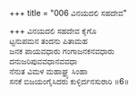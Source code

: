 +++
title = "006 ವಿನಯದಲಿ ಸಹದೇವ"

+++
ವಿನಯದಲಿ ಸಹದೇವ ಕೈಗೊ  
ಟ್ಟನುಪಮನ ತಂದನು ಪಿತಾಮಹ   
ಜನಕ ಪಾಯವಧಾರು ಗಂಗಾಜನಕನವಧಾರು  
ದನುಜರಿಪುವವಧಾನವವಧಾ  
ನೆನುತ ವಿಮಳ ಮಹಾಘ್ರ್ಯ ಸಿಂಹಾ   
ಸನಕೆ ಬಿಜಯಂಗೈಸಿದರು ಕುಳ್ಳಿರ್ದನಸುರಾರಿ      ॥6॥